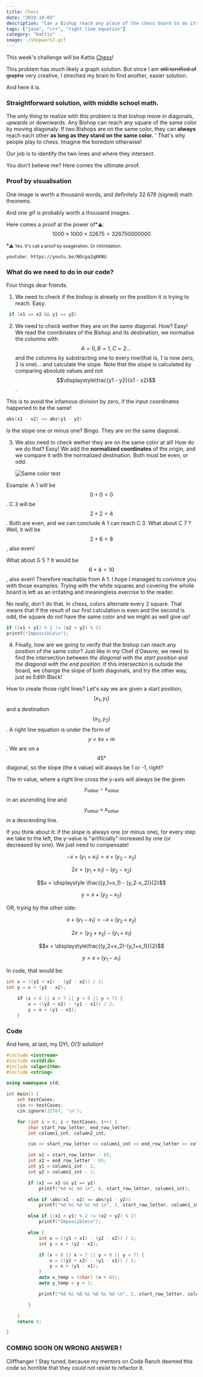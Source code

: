 ```yaml
---
title: Chess
date: "2019-10-03"
description: "Can a Bishop reach any place of the chess board to do its murderous deeds?"
tags: ["java", "c++", "right line equation"]
category: "Kattis"
image: ./shopwars2.gif
---
```


This week's challenge will be Kattis [Chess](https://open.kattis.com/problems/chess)!

This problem has much likely a graph solution. But since I am ~~still terrified of graphs~~ very creative, I streched my brain to find another, easier solution.

And here it is.

### Straightforward solution, with middle school math.

The only thing to realize with this problem is that bishop move in diagonals, upwards or downwards. Any Bishop can reach any square of the same color by moving diagonaly. If two Bishops are on the same color, they can **always** reach each other **as long as they stand on the same color.** '
That's why people play to chess. Imagine the boredom otherwise!

Our job is to identify the two lines and where they intersect.

You don't believe me? Here comes the ultimate proof.

### Proof by visualisation

One image is worth a thousand words, and definitely 32 678 (signed) math theorems.

And one gif is probably worth a thousand images.

Here comes a proof at the power of\*<small>⚠️</small>: $$1000 \times 1000 \times 32675 = 32 675 000 0000$$

\*<small>⚠️ Yes. It's call a proof by exageration. Or intimidation.</small>

`youtube: https://youtu.be/NOcga2qKKNU`

### What do we need to do in our code?

Four things dear friends.

1. We need to check if the bishop is already on the position it is trying to reach. Easy.

```cpp
 if (x1 == x2 && y1 == y2)
```

2. We need to check wether they are on the same diagonal. How? Easy! We read the coordinates of the Bishop and its destination, we normalise the columns with $$A=0, B=1, C=2...$$ and the columns by substracting one to every row(that is, 1 is now zero, 2 is one)... and calculate the slope. Note that the slope is calculated by comparing absolute values and not $$\displaystyle\frac{y1 - y2}{x1 - x2}$$.

This is to avoid the infamous division by zero, if the input coordinates happened to be the same!

```cpp
abs(x1 - x2) == abs(y1 - y2)
```

Is the slope one or minus one? Bingo. They are on the same diagonal.

3. We also need to check wether they are on the same color at all! How do we do that? Easy! We add the **normalized coordinates** of the origin, and we compare it with the normalized destination. Both must be even, or odd.

   ![Same color test](evenodd.png)

Example: A 1 will be $$0 + 0 = 0$$.
C 3 will be $$2 + 2 = 4$$.
Both are even, and we can conclude A 1 can reach C 3.
What about C 7 ? Well, it will be $$2 + 6 = 8$$, also even!

What about G 5 ? It would be $$6+ 4 = 10$$, also even! Therefore reachable from A 1. I hope I managed to convince you with those examples. Trying with the white squares and covering the whole board is left as an irritating and meaningless exercise to the reader.

No really, don't do that. In chess, colors alternate every 2 square. That means that if the result of our first calculation is even and the second is odd, the square do not have the same color and we might as well give up!

```cpp
if ((x1 + y1) % 2 != (x2 + y2) % 2)
printf("Impossible\n");
```

4. Finally, how are we going to verify that the bishop can reach any position of the same color? Just like in my Chef d'Oeuvre, we need to find the intersection between _the diagonal with the start position_ and _the diagonal with the end position_. If this intersection is outside the board, we change the slope of both diagonals, and try the other way, just as Edith Black!

How to create those right lines? Let's say we are given a start position, $$(x_ 1, y_1)$$ and a destination $$(x_ 2, y_2)$$.
A right line equation is under the form of $$y = kx + m$$.
We are on a $$45°$$ diagonal, so the slope (the k value) will always be 1 or -1, right?

The m value, where a right line cross the y-axis will always be the given $$y_{value} - x_{value}$$ in an ascending line and $$y_{value} + x_{value}$$ in a descending line.

If you think about it: if the slope is always one (or minus one), for every step we take to the left, the y-value is "artificially" increased by one (or decreased by one). We just need to compensate!

$$-x + (y_1+x_1)=x+(y_2-x_2)$$

$$2x  = (y_1+x_1) - (y_2-x_2)$$

$$x  = \displaystyle \frac{(y_1+x_1) - (y_2-x_2)}{2}$$

$$ y = x+(y_2-x_2)$$

OR, trying by the other side:

$$x + (y_1 - x_1)=-x+(y_2+x_2)$$

$$2x  = (y_2+x_2)-(y_1+x_1)$$

$$x  = \displaystyle\frac{(y_2+x_2)-(y_1+x_1)}{2}$$

$$ y = x+(y_1 - x_1)$$

In code, that would be:

```cpp
int x = ((y1 + x1) - (y2 - x2)) / 2;
int y = x + (y2 - x2);

    if (x < 0 || x > 7 || y < 0 || y > 7) {
        x = ((y2 + x2) - (y1 - x1)) / 2;
        y = x + (y1 - x1);
    }
```

### Code

And here, at last, my DYI, _O(1)_ solution!

```cpp
#include <iostream>
#include <cstdlib>
#include <algorithm>
#include <string>

using namespace std;

int main() {
    int testCases;
    cin >> testCases;
    cin.ignore(32767, '\n');

    for (int i = 0; i < testCases; i++) {
        char start_row_letter, end_row_letter;
        int column1_int, column2_int;

        cin >> start_row_letter >> column1_int >> end_row_letter >> column2_int;

        int x1 = start_row_letter - 65;
        int x2 = end_row_letter - 65;
        int y1 = column1_int - 1;
        int y2 = column2_int - 1;

        if (x1 == x2 && y1 == y2)
            printf("%d %c %d \n", 0, start_row_letter, column1_int);

        else if (abs(x1 - x2) == abs(y1 - y2))
            printf("%d %c %d %c %d \n", 1, start_row_letter, column1_int, end_row_letter, column2_int);

        else if ((x1 + y1) % 2 != (x2 + y2) % 2)
            printf("Impossible\n");

        else {
            int x = ((y1 + x1) - (y2 - x2)) / 2;
            int y = x + (y2 - x2);

            if (x < 0 || x > 7 || y < 0 || y > 7) {
                x = ((y2 + x2) - (y1 - x1)) / 2;
                y = x + (y1 - x1);
            }
            auto x_temp = (char) (x + 65);
            auto y_temp = y + 1;

            printf("%d %c %d %c %d %c %d \n", 2, start_row_letter, column1_int, x_temp, y_temp, end_row_letter, column2_int);

        }

    }
    return 0;

}

```

### COMING SOON ON WRONG ANSWER !

Cliffhanger !
Stay tuned, because my mentors on Code Ranch deemed this code so horrible that they could not resist to refactor it.

